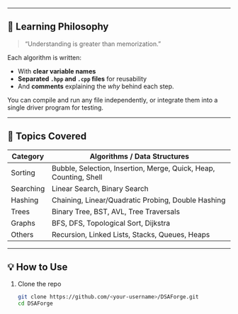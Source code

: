 
---

## 🧠 Learning Philosophy

> “Understanding is greater than memorization.”

Each algorithm is written:
- With **clear variable names**  
- **Separated `.hpp` and `.cpp` files** for reusability  
- And **comments** explaining the *why* behind each step.

You can compile and run any file independently, or integrate them into a single driver program for testing.

---

## 🧭 Topics Covered

| Category | Algorithms / Data Structures |
|-----------|-------------------------------|
| Sorting | Bubble, Selection, Insertion, Merge, Quick, Heap, Counting, Shell |
| Searching | Linear Search, Binary Search |
| Hashing | Chaining, Linear/Quadratic Probing, Double Hashing |
| Trees | Binary Tree, BST, AVL, Tree Traversals |
| Graphs | BFS, DFS, Topological Sort, Dijkstra |
| Others | Recursion, Linked Lists, Stacks, Queues, Heaps |

---

## 💡 How to Use
1. Clone the repo  
   ```bash
   git clone https://github.com/<your-username>/DSAForge.git
   cd DSAForge
